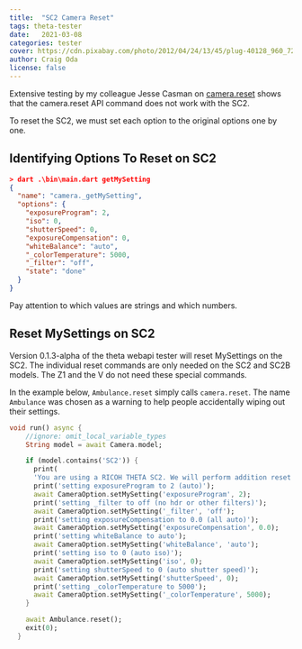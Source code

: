 ```yaml
---
title:  "SC2 Camera Reset"
tags: theta-tester
date:   2021-03-08
categories: tester
cover: https://cdn.pixabay.com/photo/2012/04/24/13/45/plug-40128_960_720.png
author: Craig Oda
license: false
---
```


Extensive testing by my colleague Jesse Casman on 
[camera.reset](https://api.ricoh/docs/theta-web-api-v2.1/commands/camera.reset/)
shows that the camera.reset API command does not work with the SC2.

To reset the SC2, we must set each option to the original options one by one.

## Identifying Options To Reset on SC2

```json
> dart .\bin\main.dart getMySetting       
{
  "name": "camera._getMySetting",
  "options": {
    "exposureProgram": 2,
    "iso": 0,
    "shutterSpeed": 0,
    "exposureCompensation": 0,
    "whiteBalance": "auto",
    "_colorTemperature": 5000,
    "_filter": "off",
    "state": "done"
  }
}
```

Pay attention to which values are strings and which numbers.

## Reset MySettings on SC2

Version 0.1.3-alpha of the theta webapi tester will reset MySettings
on the SC2.  The individual reset commands are only needed on the SC2
and SC2B models.  The Z1 and the V do not need these special commands.

In the example below, `Ambulance.reset` simply calls `camera.reset`.
The name `Ambulance` was chosen as a warning to help people accidentally wiping
out their settings.

```dart
void run() async {
    //ignore: omit_local_variable_types
    String model = await Camera.model;

    if (model.contains('SC2')) {
      print(
      'You are using a RICOH THETA SC2. We will perform addition reset commands');
      print('setting exposureProgram to 2 (auto)');
      await CameraOption.setMySetting('exposureProgram', 2);
      print('setting _filter to off (no hdr or other filters)');
      await CameraOption.setMySetting('_filter', 'off');
      print('setting exposureCompensation to 0.0 (all auto)');
      await CameraOption.setMySetting('exposureCompensation', 0.0);
      print('setting whiteBalance to auto');
      await CameraOption.setMySetting('whiteBalance', 'auto');
      print('setting iso to 0 (auto iso)');
      await CameraOption.setMySetting('iso', 0);
      print('setting shutterSpeed to 0 (auto shutter speed)');
      await CameraOption.setMySetting('shutterSpeed', 0);
      print('setting _colorTemperature to 5000');
      await CameraOption.setMySetting('_colorTemperature', 5000);
    }

    await Ambulance.reset();
    exit(0);
  }
```
